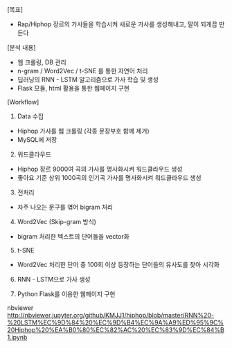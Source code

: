 [목표]

- Rap/Hiphop 장르의 가사들을 학습시켜 새로운 가사를 생성해내고, 말이 되게끔 만든다

[분석 내용]

- 웹 크롤링, DB 관리
- n-gram / Word2Vec / t-SNE 를 통한 자연어 처리
- 딥러닝의 RNN - LSTM 알고리즘으로 가사 학습 및 생성
- Flask 모듈, html 활용을 통한 웹페이지 구현

[Workflow]

1) Data 수집

- Hiphop 가사를 웹 크롤링 (각종 문장부호 함께 제거)
- MySQL에 저장

2) 워드클라우드

- Hiphop 장르 9000여 곡의 가사를 명사화시켜 워드클라우드 생성
- 좋아요 기준 상위 1000곡의 인기곡 가사를 명사화시켜 워드클라우드 생성

3) 전처리

- 자주 나오는 문구를 엮어 bigram 처리

4) Word2Vec (Skip-gram 방식)

- bigram 처리한 텍스트의 단어들을 vector화

5) t-SNE

- Word2Vec 처리한 단어 중 100회 이상 등장하는 단어들의 유사도를 찾아 시각화

6) RNN - LSTM으로 가사 생성

7) Python Flask를 이용한 웹페이지 구현

nbviewer
http://nbviewer.jupyter.org/github/KMJJ1/hiphop/blob/master/RNN%20-%20LSTM%EC%9D%84%20%EC%9D%B4%EC%9A%A9%ED%95%9C%20Hiphop%20%EA%B0%80%EC%82%AC%20%EC%83%9D%EC%84%B1.ipynb
